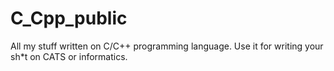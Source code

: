 # C_Cpp_public
All my stuff written on C/C++ programming language.
Use it for writing your sh*t on CATS or informatics.
